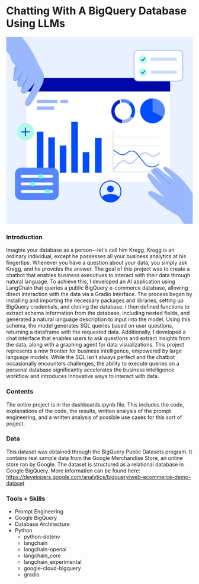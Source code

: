 # Chatting With A BigQuery Database Using LLMs

![](automated_BI.webp)

### Introduction

Imagine your database as a person—let's call him Kregg. Kregg is an ordinary individual, except he possesses all your business analytics at his fingertips. Whenever you have a question about your data, you simply ask Kregg, and he provides the answer. The goal of this project was to create a chatbot that enables business executives to interact with their data through natural language. To achieve this, I developed an AI application using LangChain that queries a public BigQuery e-commerce database, allowing direct interaction with the data via a Gradio interface. The process began by installing and importing the necessary packages and libraries, setting up BigQuery credentials, and cloning the database. I then defined functions to extract schema information from the database, including nested fields, and generated a natural language description to input into the model. Using this schema, the model generates SQL queries based on user questions, returning a dataframe with the requested data. Additionally, I developed a chat interface that enables users to ask questions and extract insights from the data, along with a graphing agent for data visualizations. This project represents a new frontier for business intelligence, empowered by large language models. While the SQL isn't always perfect and the chatbot occasionally encounters challenges, the ability to execute queries on a personal database significantly accelerates the business intelligence workflow and introduces innovative ways to interact with data.

### Contents

The entire project is in the dashboards.ipynb file. This includes the code, explanations of the code, the results, written analysis of the prompt engineering, and a written analysis of possible use cases for this sort of project.

### Data

This dataset was obtained through the BigQuery Public Datasets program. It contains real sample data from the Google Merchandise Store, an online store ran by Google. The dataset is structured as a relational database in Google BigQuery. More information can be found here: https://developers.google.com/analytics/bigquery/web-ecommerce-demo-dataset

### Tools + Skills

- Prompt Engineering
- Google BigQuery
- Database Architecture
- Python
  - python-dotenv
  - langchain
  - langchain-openai
  - langchain_core
  - langchain_experimental
  - google-cloud-bigquery
  - gradio
